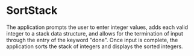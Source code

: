 # SortStack
The application prompts the user to enter integer values, adds each valid integer to a stack data structure, and allows for the termination of input through the entry of the keyword "done". Once input is complete, the application sorts the stack of integers and displays the sorted integers.
